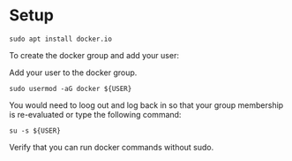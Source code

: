 # Setup

```
sudo apt install docker.io
```

To create the docker group and add your user:

Add your user to the docker group.
```
sudo usermod -aG docker ${USER}
```
You would need to loog out and log back in so that your group membership is re-evaluated or type the following command:
```
su -s ${USER}
```
Verify that you can run docker commands without sudo.
